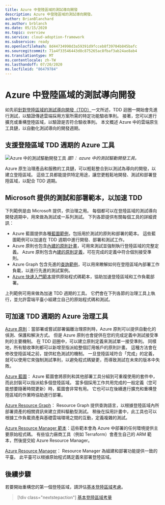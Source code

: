```yaml
---
title: Azure 中登陸區域的測試導向開發
description: Azure 中登陸區域的測試導向開發。
author: BrianBlanchard
ms.author: brblanch
ms.date: 05/15/2020
ms.topic: overview
ms.service: cloud-adoption-framework
ms.subservice: ready
ms.openlocfilehash: 8d44734998d3a59391d9fcceb8f39704b845bafc
ms.sourcegitcommit: 71a4f33546443d8c875265ac8fbaf3ab24ae8ab4
ms.translationtype: MT
ms.contentlocale: zh-TW
ms.lasthandoff: 07/20/2020
ms.locfileid: "86479784"
---
```

# <a name="test-driven-development-for-landing-zones-in-azure"></a>Azure 中登陸區域的測試導向開發

如先前[針對登陸區域的測試導向開發（TDD）](./test-driven-development.md)一文所述，TDD 迴圈一開始會先進行測試，以驗證傳遞雲端採用方案所需的特定功能驗收準則。 接著，您可以進行擴充或重構登陸區域，以驗證是否符合驗收準則。 本文概述 Azure 中的雲端原生工具鏈，以自動化測試導向的開發週期。

## <a name="azure-tools-to-support-landing-zone-tdd-cycles"></a>支援登陸區域 TDD 週期的 Azure 工具

![Azure 中的測試驅動開發工具 ](../../_images/ready/azure-tdd-tools.png)
 _圖1： azure 中的測試驅動開發工具。_

Azure 原生治理產品和服務的工具鏈，可以輕鬆整合到以測試為導向的開發，以建立登陸區域。 這些工具都能提供特定用途，讓您更輕鬆地開發、測試和部署登陸區域，以配合 TDD 週期。

## <a name="microsoft-provided-test-and-deployment-templates-to-accelerate-tdd"></a>Microsoft 提供的測試和部署範本，以加速 TDD

下列範例是由 Microsoft 提供，供治理之用。 每個都可以在登陸區域的測試導向開發週期中，用來做為測試或一系列測試。 下列各節提供有關每個工具的詳細資訊：

- Azure 藍圖提供各種[藍圖範例](https://docs.microsoft.com/azure/governance/blueprints/samples)，包括用於測試的原則和部署的範本。 這些藍圖範例可以加速在 TDD 週期中進行開發、部署和測試工作。
- Azure 原則也包含[內建的原則計畫](https://docs.microsoft.com/azure/governance/policy/samples/built-in-initiatives)，可用來測試並強制執行登陸區域的完整定義。 Azure 原則包含內[建的原則定義](https://docs.microsoft.com/azure/governance/policy/samples/built-in-policies)，可在完成的定義中符合個別接受準則。
- Azure Graph 包含先進的[查詢範例](https://docs.microsoft.com/azure/governance/resource-graph/samples/advanced)，可以用來瞭解如何在登陸區域內部署工作負載，以進行先進的測試案例。
- [Azure 快速入門範本](https://azure.microsoft.com/resources/templates)提供原始程式碼範本，協助加速登陸區域和工作負載部署。

上列範例可用來做為加速 TDD 週期的工具。 它們會在下列各節的治理工具上執行，並允許雲端平臺小組建立自己的原始程式碼和測試。

## <a name="azure-governance-tools-that-can-accelerate-tdd-cycles"></a>可加速 TDD 週期的 Azure 治理工具

[Azure 原則](https://docs.microsoft.com/azure/governance/policy)：當部署或嘗試部署偏離治理原則時，Azure 原則可以提供自動化的偵測、保護和解決方式。 但是 Azure 原則也會提供在您的完成定義中測試接受準則的主要機制。 在 TDD 迴圈中，可以建立原則定義來測試單一接受準則。 同樣地，所有驗收準則都可以新增至指派給整個訂用帳戶的原則計畫。 這種方法會在修改登陸區域之前，提供紅色測試的機制。 一旦登陸區域符合「完成」的定義，就可以使用它來強制測試準則，以避免程式碼變更，而導致測試在未來的版本中失敗。

[Azure 藍圖](https://docs.microsoft.com/azure/governance/blueprints)： Azure 藍圖會將原則和其他部署工具分組到可重複使用的套件中，而此封裝可以指派給多個登陸區域。 當多個採用工作共用完成的一般定義（您可能想要隨著時間更新）時，藍圖會非常有用。 它也可以在後續進行擴充和重構登陸區域的作業時協助進行部署。

[Azure Resource Graph](https://docs.microsoft.com/azure/governance/resource-graph/overview)： Resource Graph 提供查詢語言，以根據登陸區域內所部署資產的相關資訊來建立資料驅動型測試。 稍後在採用計畫中，此工具也可以根據工作負載資產與基礎雲端環境之間的互動，定義複雜的測試。

[Azure Resource Manager 範本](https://docs.microsoft.com/azure/azure-resource-manager/templates/overview)：這些範本會為 Azure 中部署的任何環境提供主要原始程式碼。 有些協力廠商工具（例如 Terraform）會產生自己的 ARM 範本，然後提交給 Azure Resource Manager。

[Azure Resource Manager](https://docs.microsoft.com/azure/azure-resource-manager/management/overview)： Resource Manager 為組建和部署功能提供一致的平臺。 此平臺可以根據原始程式碼定義來部署登陸區域。

## <a name="next-steps"></a>後續步驟

若要開始重構您的第一個登陸區域，請評估[基本登陸區域考慮](./basic-considerations.md)。

> [!div class="nextstepaction"]
> [基本登陸區域考量](./basic-considerations.md)
